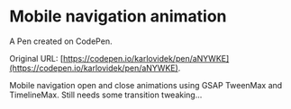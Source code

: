 # Mobile navigation  animation

A Pen created on CodePen.

Original URL: [https://codepen.io/karlovidek/pen/aNYWKE](https://codepen.io/karlovidek/pen/aNYWKE).

Mobile navigation open and close animations using GSAP TweenMax and TimelineMax. Still needs some transition tweaking...